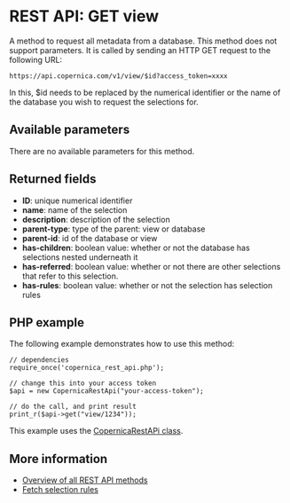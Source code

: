 # REST API: GET view

A method to request all metadata from a database. This method does not 
support parameters. It is called by sending an HTTP GET request to the following URL:

`https://api.copernica.com/v1/view/$id?access_token=xxxx`

In this, $id needs to be replaced by the numerical identifier or the name of the database you wish to request the selections for.

## Available parameters

There are no available parameters for this method.

## Returned fields

- **ID**: unique numerical identifier
- **name**: name of the selection
- **description**: description of the selection
- **parent-type**: type of the parent: view or database
- **parent-id**: id of the database or view
- **has-children**: boolean value: whether or not the database has selections nested underneath it
- **has-referred**: boolean value: whether or not there are other selections that refer to this selection.
- **has-rules**: boolean value: whether or not the selection has selection rules

## PHP example

The following example demonstrates how to use this method:

	// dependencies
	require_once('copernica_rest_api.php');

	// change this into your access token
	$api = new CopernicaRestApi("your-access-token");

	// do the call, and print result
	print_r($api->get("view/1234"));

This example uses the [CopernicaRestAPi class](rest-php).

## More information

* [Overview of all REST API methods](./rest-api)
* [Fetch selection rules](./rest-get-view-rules)
